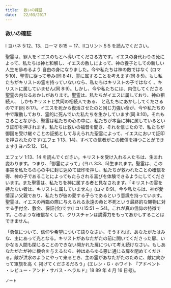 ```yaml
---
title:  救いの確証
date:   22/03/2017
---
```


### 救いの確証

 I ヨハネ 5:12、13、ローマ 8:15 ∼ 17、IIコリント 5:5 を読んでください。

 聖霊は、罪人をイエスのもとへ導いてくださる方です。イエスの身代わりの死によって、私たちは神と和解し、イエスの赦しによって、神の養子としての新しい人生を歩めるよう 自由の身になりました。今や私たちは神の敵ではなく (ロマ 5:10)、聖霊に従って歩み(同 8:4)、霊に属することを考えます(同 8:5)。もし私たちがキリストの霊を持っていないなら、私たちはキリストの子ではなく 、キリストに属していません(同 8:9)。しかし、今や私たちには、内住してくださる聖霊の内なるあかしがあります。聖霊は、私たちがイエスに属しており、神の相続人、 しかもキリストと共同の相続人である、 と私たちにあかししてくださるのです(同 8:17)。イエスを死から復活させたのと同じ力強い命が、今や私たちの中で躍動しており、霊的に死んでいた私たちを生かしています(同 8:10)。それもさることながら、聖霊は私たちの心の中に、私たちが本当に神に属しているという証印を押されます。私たちは救いの福音を聞き、それを信じたので、私たちが御国を受け継ぐことの証拠として与えられた聖霊によって、イエスにおいて証印を押されたのです(エフェ 1:13、14)。すべての信者がこの確信を持つことができます(I ヨハ5:12、13)。

 エフェソ 1:13、14 を読んでください。キリストを受け入れる人たちは、生まれ変わります。つまり、「御霊によって」(ヨハ 3:3、5)生まれます。聖霊は、この事実を私たちの心の中に封じ込めて証印を押し、私たちが救われたことの確信を得、神の子であることによってもたらされる喜びを体験できるようにしてくださいます。また聖霊は、私たちを神に属する者と見なされます。「キリストの霊を持たない者は、キリストに属していません」(ロマ 8:9)。今や私たちは、神が愛情深い父親であり、私たちが彼の愛する子らであるという意識を持っています。聖霊は、イエスの再臨の際に与えられる永遠の命と不死という最終的な賜物に対する手付金、敷金、保証(金)です(I コリ15:51 ∼ 54)。これが真の信仰の特徴です。このような確信なくして、クリスチャンは説得力をもってあかしすることはできません。
 
「勇気について、信仰や希望について語りなさい。そうすれば、あなたがたはみな、主にあって光となる。キリストがあなたがたの前に開いてくださった扉、いかなる人間も閉じることのできない開かれた扉について考え続けなさい。もしあなたがたが神に機会を与えるなら、神はあらゆる悪に通じる扉を閉めてくださる。敵が洪水のようにやって来るとき、主の霊があなたがたのために、敵に向かって軍旗を高 く 掲げてくださるだろう」(エレン・G・ホワイト 『アドベント ・レビュー・アンド・サバス・ヘラルド』18 89 年 4 月 16 日号)。

`ノート`
